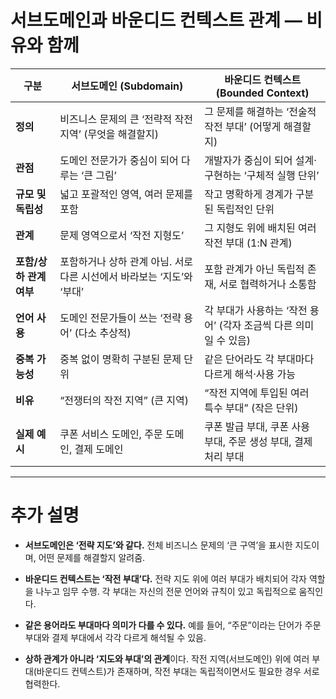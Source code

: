 
# **서브도메인과 바운디드 컨텍스트 관계 — 비유와 함께**

| **구분**          | **서브도메인 (Subdomain)**                      | **바운디드 컨텍스트 (Bounded Context)**         |
| --------------- | ------------------------------------------ | --------------------------------------- |
| **정의**          | 비즈니스 문제의 큰 ‘전략적 작전 지역’ (무엇을 해결할지)          | 그 문제를 해결하는 ‘전술적 작전 부대’ (어떻게 해결할지)       |
| **관점**          | 도메인 전문가가 중심이 되어 다루는 ‘큰 그림’                 | 개발자가 중심이 되어 설계·구현하는 ‘구체적 실행 단위’         |
| **규모 및 독립성**    | 넓고 포괄적인 영역, 여러 문제를 포함                      | 작고 명확하게 경계가 구분된 독립적인 단위                 |
| **관계**          | 문제 영역으로서 ‘작전 지형도’                          | 그 지형도 위에 배치된 여러 작전 부대 (1:N 관계)          |
| **포함/상하 관계 여부** | 포함하거나 상하 관계 아님. 서로 다른 시선에서 바라보는 ‘지도’와 ‘부대’ | 포함 관계가 아닌 독립적 존재, 서로 협력하거나 소통함          |
| **언어 사용**       | 도메인 전문가들이 쓰는 ‘전략 용어’ (다소 추상적)              | 각 부대가 사용하는 ‘작전 용어’ (각자 조금씩 다른 의미일 수 있음) |
| **중복 가능성**      | 중복 없이 명확히 구분된 문제 단위                        | 같은 단어라도 각 부대마다 다르게 해석·사용 가능             |
| **비유**          | “전쟁터의 작전 지역” (큰 지역)                        | “작전 지역에 투입된 여러 특수 부대” (작은 단위)           |
| **실제 예시**       | 쿠폰 서비스 도메인, 주문 도메인, 결제 도메인                 | 쿠폰 발급 부대, 쿠폰 사용 부대, 주문 생성 부대, 결제 처리 부대  |

---

# **추가 설명**

- **서브도메인은 ‘전략 지도’와 같다.**
    전체 비즈니스 문제의 ‘큰 구역’을 표시한 지도이며, 어떤 문제를 해결할지 알려줌.
    
- **바운디드 컨텍스트는 ‘작전 부대’다.**
    전략 지도 위에 여러 부대가 배치되어 각자 역할을 나누고 임무 수행.
    각 부대는 자신의 전문 언어와 규칙이 있고 독립적으로 움직인다.
    
- **같은 용어라도 부대마다 의미가 다를 수 있다.**
    예를 들어, “주문”이라는 단어가 주문 부대와 결제 부대에서 각각 다르게 해석될 수 있음.
    
- **상하 관계가 아니라 ‘지도와 부대’의 관계**이다.
    작전 지역(서브도메인) 위에 여러 부대(바운디드 컨텍스트)가 존재하며,
    작전 부대는 독립적이면서도 필요한 경우 서로 협력한다.
